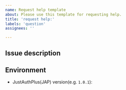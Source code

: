```yaml
---
name: Request help template
about: Please use this template for requesting help.
title: 'request help:'
labels: 'question'
assignees: ''

---
```



## Issue description

## Environment

- JustAuthPlus(JAP) version(e.g. `1.0.1`): 